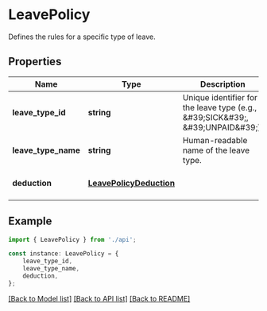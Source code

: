 # LeavePolicy

Defines the rules for a specific type of leave.

## Properties

Name | Type | Description | Notes
------------ | ------------- | ------------- | -------------
**leave_type_id** | **string** | Unique identifier for the leave type (e.g., \&#39;SICK\&#39;, \&#39;UNPAID\&#39;). | [optional] [default to undefined]
**leave_type_name** | **string** | Human-readable name of the leave type. | [optional] [default to undefined]
**deduction** | [**LeavePolicyDeduction**](LeavePolicyDeduction.md) |  | [optional] [default to undefined]

## Example

```typescript
import { LeavePolicy } from './api';

const instance: LeavePolicy = {
    leave_type_id,
    leave_type_name,
    deduction,
};
```

[[Back to Model list]](../README.md#documentation-for-models) [[Back to API list]](../README.md#documentation-for-api-endpoints) [[Back to README]](../README.md)
